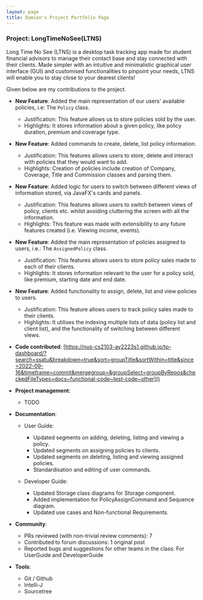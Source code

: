 ```yaml
---
layout: page
title: Damien's Project Portfolio Page
---
```


### Project: LongTimeNoSee(LTNS)

Long Time No See (LTNS) is a desktop task tracking app made for student financial advisors to manage their contact base and stay connected with their clients. Made simpler with an intuitive and minimalistic graphical user interface (GUI) and customised functionalities to pinpoint your needs, LTNS will enable you to stay close to your dearest clients!

Given below are my contributions to the project.

* **New Feature**: Added the main representation of our users' available policies, i.e: The `Policy` class.
  * Justification: This feature allows us to store policies sold by the user.
  * Highlights:  It stores information about a given policy, like policy duration, premium and coverage type.

* **New Feature**: Added commands to create, delete, list policy information.
  * Justification: This features allows users to store, delete and interact with policies that they would want to add.
  * Highlights: Creation of policies include creation of Company, Coverage, Title and Commission classes and parsing them.

* **New Feature**: Added logic for users to switch between different views of information stored, via JavaFX's cards and panels.
  * Justification: This features allows users to switch between views of policy, clients etc. whilst avoiding cluttering the screen with all the information.
  * Highlights: This feature was made with extensibility to any future features created (i.e. Viewing income, events).

* **New Feature**: Added the main representation of policies assigned to users, i.e.: The `AssignedPolicy` class.
  * Justification: This features allows users to store policy sales made to each of their clients.
  * Highlights: It stores information relevant to the user for a policy sold, like premium, starting date and end date.

* **New Feature**: Added functionality to assign, delete, list and view policies to users.
  * Justification: This feature allows users to track policy sales made to their clients.
  * Highlights: It utilises the indexing multiple lists of data (policy list and client list), and the functionality of switching between different views.


* **Code contributed**: [https://nus-cs2103-ay2223s1.github.io/tp-dashboard/?search=ssatu&breakdown=true&sort=groupTitle&sortWithin=title&since=2022-09-16&timeframe=commit&mergegroup=&groupSelect=groupByRepos&checkedFileTypes=docs~functional-code~test-code~other]()

* **Project management**:
  * TODO

* **Documentation**:
  * User Guide:
    * Updated segments on adding, deleting, listing and viewing a policy.
    * Updated segments on assigning policies to clients.
    * Updated segments on deleting, listing and viewing assigned policies.
    * Standardisation and editing of user commands.

  * Developer Guide:
    * Updated Storage class diagrams for Storage component.
    * Added implementation for PolicyAssignCommand and Sequence diagram.
    * Updated use cases and Non-functional Requirements.

* **Community**:
  * PRs reviewed (with non-trivial review comments): 7
  * Contributed to forum discussions:  1 original post
  * Reported bugs and suggestions for other teams in the class: For UserGuide and DeveloperGuide

* **Tools**:
  * Git / Github
  * Intelli-J
  * Sourcetree


